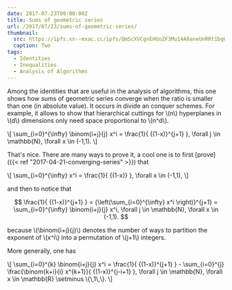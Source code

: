 ```yaml
---
date: 2017-07-23T00:00:00Z
title: Sums of geometric series
url: /2017/07/23/sums-of-geometric-series/
thumbnail:
  src: https://ipfs.xn--mxac.cc/ipfs/QmScXVCgnEHUoZF3Mu14A8aneUnRRt1bqQuUtN5bJWpbhx
  caption: Two
tags:
  - Identities
  - Inequalities
  - Analysis of Algorithms
---
```


Among the identities that are useful in the analysis of algorithms,
this one shows how sums of geometric series converge when the ratio
is smaller than one (in absolute value). It occurs in divide an conquer
schemes. For example, it allows to show that hierarchical cuttings for \\(n\\)
hyperplanes in \\(d\\) dimensions only need space proportional to \\(n^d\\).

\\[
\sum_{i=0}^{\infty} \binom{i+j}{j} x^i = \frac{1}{ {(1-x)}^{j+1} },
\forall j \in \mathbb{N}, \forall x \in (-1,1).
\\]

<!--more-->
That's nice. There are many ways to prove it, a cool one is to first
[prove]({{< ref "2017-04-21-converging-series" >}}) that

\\[
\sum_{i=0}^{\infty} x^i = \frac{1}{ {(1-x)} },
\forall x \in (-1,1),
\\]

and then to notice that

$$
\frac{1}{ {(1-x)}^{j+1} } = {\left(\sum_{i=0}^{\infty} x^i \right)}^{j+1}
= \sum_{i=0}^{\infty} \binom{i+j}{j} x^i,
\forall j \in \mathbb{N}, \forall x \in (-1,1).
$$

because \\(\binom{i+j}{j}\\) denotes the number of ways to partition the exponent
of \\(x^i\\) into a permutation of \\(j+1\\) integers.


More generally, one has

\\[
\sum_{i=0}^{k} \binom{i+j}{j} x^i = \frac{1}{ {(1-x)}^{j+1} } -
\sum_{i=0}^{j} \frac{\binom{k+i}{i} x^{k+1}}{ {(1-x)}^{j-i+1} },
\forall j \in \mathbb{N}, \forall x \in \mathbb{R} \setminus \\{\\,1\\,\\}.
\\]

